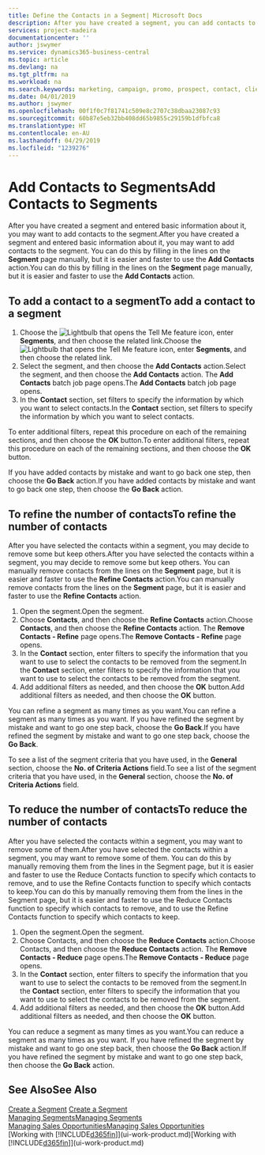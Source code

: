```yaml
---
title: Define the Contacts in a Segment| Microsoft Docs
description: After you have created a segment, you can add contacts to the segment, for example, as part of a marketing campaign targeting particular customers or clients.
services: project-madeira
documentationcenter: ''
author: jswymer
ms.service: dynamics365-business-central
ms.topic: article
ms.devlang: na
ms.tgt_pltfrm: na
ms.workload: na
ms.search.keywords: marketing, campaign, promo, prospect, contact, client, customer
ms.date: 04/01/2019
ms.author: jswymer
ms.openlocfilehash: 00f1f0c7f81741c509e8c2707c38dbaa23087c93
ms.sourcegitcommit: 60b87e5eb32bb408dd65b9855c29159b1dfbfca8
ms.translationtype: HT
ms.contentlocale: en-AU
ms.lasthandoff: 04/29/2019
ms.locfileid: "1239276"
---
```

# <a name="add-contacts-to-segments"></a><span data-ttu-id="8a586-103">Add Contacts to Segments</span><span class="sxs-lookup"><span data-stu-id="8a586-103">Add Contacts to Segments</span></span>
<span data-ttu-id="8a586-104">After you have created a segment and entered basic information about it, you may want to add contacts to the segment.</span><span class="sxs-lookup"><span data-stu-id="8a586-104">After you have created a segment and entered basic information about it, you may want to add contacts to the segment.</span></span> <span data-ttu-id="8a586-105">You can do this by filling in the lines on the **Segment** page manually, but it is easier and faster to use the **Add Contacts** action.</span><span class="sxs-lookup"><span data-stu-id="8a586-105">You can do this by filling in the lines on the **Segment** page manually, but it is easier and faster to use the **Add Contacts** action.</span></span>

## <a name="to-add-a-contact-to-a-segment"></a><span data-ttu-id="8a586-106">To add a contact to a segment</span><span class="sxs-lookup"><span data-stu-id="8a586-106">To add a contact to a segment</span></span>
1. <span data-ttu-id="8a586-107">Choose the ![Lightbulb that opens the Tell Me feature](media/ui-search/search_small.png "Tell me what you want to do") icon, enter **Segments**, and then choose the related link.</span><span class="sxs-lookup"><span data-stu-id="8a586-107">Choose the ![Lightbulb that opens the Tell Me feature](media/ui-search/search_small.png "Tell me what you want to do") icon, enter **Segments**, and then choose the related link.</span></span>  
2. <span data-ttu-id="8a586-108">Select the segment, and then choose the **Add Contacts** action.</span><span class="sxs-lookup"><span data-stu-id="8a586-108">Select the segment, and then choose the **Add Contacts** action.</span></span> <span data-ttu-id="8a586-109">The **Add Contacts** batch job page opens.</span><span class="sxs-lookup"><span data-stu-id="8a586-109">The **Add Contacts** batch job page opens.</span></span>
3. <span data-ttu-id="8a586-110">In the **Contact** section, set filters to specify the information by which you want to select contacts.</span><span class="sxs-lookup"><span data-stu-id="8a586-110">In the **Contact** section, set filters to specify the information by which you want to select contacts.</span></span>

<span data-ttu-id="8a586-111">To enter additional filters, repeat this procedure on each of the remaining sections, and then choose the **OK** button.</span><span class="sxs-lookup"><span data-stu-id="8a586-111">To enter additional filters, repeat this procedure on each of the remaining sections, and then choose the **OK** button.</span></span>

<span data-ttu-id="8a586-112">If you have added contacts by mistake and want to go back one step, then choose the **Go Back** action.</span><span class="sxs-lookup"><span data-stu-id="8a586-112">If you have added contacts by mistake and want to go back one step, then choose the **Go Back** action.</span></span>

## <a name="to-refine-the-number-of-contacts"></a><span data-ttu-id="8a586-113">To refine the number of contacts</span><span class="sxs-lookup"><span data-stu-id="8a586-113">To refine the number of contacts</span></span>
<span data-ttu-id="8a586-114">After you have selected the contacts within a segment, you may decide to remove some but keep others.</span><span class="sxs-lookup"><span data-stu-id="8a586-114">After you have selected the contacts within a segment, you may decide to remove some but keep others.</span></span> <span data-ttu-id="8a586-115">You can manually remove contacts from the lines on the **Segment** page, but it is easier and faster to use the **Refine Contacts** action.</span><span class="sxs-lookup"><span data-stu-id="8a586-115">You can manually remove contacts from the lines on the **Segment** page, but it is easier and faster to use the **Refine Contacts** action.</span></span>

1. <span data-ttu-id="8a586-116">Open the segment.</span><span class="sxs-lookup"><span data-stu-id="8a586-116">Open the segment.</span></span>
2. <span data-ttu-id="8a586-117">Choose **Contacts**, and then choose the **Refine Contacts** action.</span><span class="sxs-lookup"><span data-stu-id="8a586-117">Choose **Contacts**, and then choose the **Refine Contacts** action.</span></span> <span data-ttu-id="8a586-118">The **Remove Contacts - Refine** page opens.</span><span class="sxs-lookup"><span data-stu-id="8a586-118">The **Remove Contacts - Refine** page opens.</span></span>
3. <span data-ttu-id="8a586-119">In the **Contact** section, enter filters to specify the information that you want to use to select the contacts to be removed from the segment.</span><span class="sxs-lookup"><span data-stu-id="8a586-119">In the **Contact** section, enter filters to specify the information that you want to use to select the contacts to be removed from the segment.</span></span>
4. <span data-ttu-id="8a586-120">Add additional filters as needed, and then choose the **OK** button.</span><span class="sxs-lookup"><span data-stu-id="8a586-120">Add additional filters as needed, and then choose the **OK** button.</span></span>

<span data-ttu-id="8a586-121">You can refine a segment as many times as you want.</span><span class="sxs-lookup"><span data-stu-id="8a586-121">You can refine a segment as many times as you want.</span></span> <span data-ttu-id="8a586-122">If you have refined the segment by mistake and want to go one step back, choose the **Go Back**.</span><span class="sxs-lookup"><span data-stu-id="8a586-122">If you have refined the segment by mistake and want to go one step back, choose the **Go Back**.</span></span>

<span data-ttu-id="8a586-123">To see a list of the segment criteria that you have used, in the **General** section, choose the **No. of Criteria Actions** field.</span><span class="sxs-lookup"><span data-stu-id="8a586-123">To see a list of the segment criteria that you have used, in the **General** section, choose the **No. of Criteria Actions** field.</span></span>

## <a name="to-reduce-the-number-of-contacts"></a><span data-ttu-id="8a586-124">To reduce the number of contacts</span><span class="sxs-lookup"><span data-stu-id="8a586-124">To reduce the number of contacts</span></span>
<span data-ttu-id="8a586-125">After you have selected the contacts within a segment, you may want to remove some of them.</span><span class="sxs-lookup"><span data-stu-id="8a586-125">After you have selected the contacts within a segment, you may want to remove some of them.</span></span> <span data-ttu-id="8a586-126">You can do this by manually removing them from the lines in the Segment page, but it is easier and faster to use the Reduce Contacts function to specify which contacts to remove, and to use the Refine Contacts function to specify which contacts to keep.</span><span class="sxs-lookup"><span data-stu-id="8a586-126">You can do this by manually removing them from the lines in the Segment page, but it is easier and faster to use the Reduce Contacts function to specify which contacts to remove, and to use the Refine Contacts function to specify which contacts to keep.</span></span>

1. <span data-ttu-id="8a586-127">Open the segment.</span><span class="sxs-lookup"><span data-stu-id="8a586-127">Open the segment.</span></span>
2. <span data-ttu-id="8a586-128">Choose Contacts, and then choose the **Reduce Contacts** action.</span><span class="sxs-lookup"><span data-stu-id="8a586-128">Choose Contacts, and then choose the **Reduce Contacts** action.</span></span> <span data-ttu-id="8a586-129">The **Remove Contacts - Reduce** page opens.</span><span class="sxs-lookup"><span data-stu-id="8a586-129">The **Remove Contacts - Reduce** page opens.</span></span>
3. <span data-ttu-id="8a586-130">In the **Contact** section, enter filters to specify the information that you want to use to select the contacts to be removed from the segment.</span><span class="sxs-lookup"><span data-stu-id="8a586-130">In the **Contact** section, enter filters to specify the information that you want to use to select the contacts to be removed from the segment.</span></span>
4. <span data-ttu-id="8a586-131">Add additional filters as needed, and then choose the **OK** button.</span><span class="sxs-lookup"><span data-stu-id="8a586-131">Add additional filters as needed, and then choose the **OK** button.</span></span>

<span data-ttu-id="8a586-132">You can reduce a segment as many times as you want.</span><span class="sxs-lookup"><span data-stu-id="8a586-132">You can reduce a segment as many times as you want.</span></span> <span data-ttu-id="8a586-133">If you have refined the segment by mistake and want to go one step back, then choose the **Go Back** action.</span><span class="sxs-lookup"><span data-stu-id="8a586-133">If you have refined the segment by mistake and want to go one step back, then choose the **Go Back** action.</span></span>

## <a name="see-also"></a><span data-ttu-id="8a586-134">See Also</span><span class="sxs-lookup"><span data-stu-id="8a586-134">See Also</span></span>
<span data-ttu-id="8a586-135">[Create a Segment](marketing-how-create-segment.md) </span><span class="sxs-lookup"><span data-stu-id="8a586-135">[Create a Segment](marketing-how-create-segment.md) </span></span>  
[<span data-ttu-id="8a586-136">Managing Segments</span><span class="sxs-lookup"><span data-stu-id="8a586-136">Managing Segments</span></span>](marketing-segments.md)  
[<span data-ttu-id="8a586-137">Managing Sales Opportunities</span><span class="sxs-lookup"><span data-stu-id="8a586-137">Managing Sales Opportunities</span></span>](marketing-manage-sales-opportunities.md)  
<span data-ttu-id="8a586-138">[Working with [!INCLUDE[d365fin](includes/d365fin_md.md)]](ui-work-product.md)</span><span class="sxs-lookup"><span data-stu-id="8a586-138">[Working with [!INCLUDE[d365fin](includes/d365fin_md.md)]](ui-work-product.md)</span></span>  
